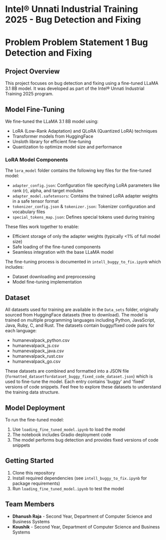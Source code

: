 # Intel® Unnati Industrial Training 2025 - Bug Detection and Fixing
# Problem Problem Statement 1 Bug Detection and Fixing
## Project Overview
This project focuses on bug detection and fixing using a fine-tuned LLaMA 3.1 8B model. It was developed as part of the Intel® Unnati Industrial Training 2025 program.

## Model Fine-Tuning
We fine-tuned the LLaMA 3.1 8B model using:
- LoRA (Low-Rank Adaptation) and QLoRA (Quantized LoRA) techniques
- Transformer models from HuggingFace
- Unsloth library for efficient fine-tuning
- Quantization to optimize model size and performance

### LoRA Model Components
The `lora_model` folder contains the following key files for the fine-tuned model:
- `adapter_config.json`: Configuration file specifying LoRA parameters like rank (r), alpha, and target modules
- `adapter_model.safetensors`: Contains the trained LoRA adapter weights in a safe tensor format
- `tokenizer_config.json` & `tokenizer.json`: Tokenizer configuration and vocabulary files
- `special_tokens_map.json`: Defines special tokens used during training

These files work together to enable:
- Efficient storage of only the adapter weights (typically <1% of full model size)
- Safe loading of the fine-tuned components
- Seamless integration with the base LLaMA model

The fine-tuning process is documented in `intell_buggy_to_fix.ipynb` which includes:
- Dataset downloading and preprocessing
- Model fine-tuning implementation

## Dataset
All datasets used for training are available in the `Data_sets` folder, originally sourced from HuggingFace datasets (free to download). The model is trained on multiple programming languages including Python, JavaScript, Java, Ruby, C, and Rust. The datasets contain buggy/fixed code pairs for each language:
- humanevalpack_python.csv
- humanevalpack_js.csv
- humanevalpack_java.csv
- humanevalpack_rust.csv
- humanevalpack_go.csv

These datasets are combined and formatted into a JSON file (`formatted_datasetfordataset_buggy_fixed_code_dataset.json`) which is used to fine-tune the model. Each entry contains 'buggy' and 'fixed' versions of code snippets. Feel free to explore these datasets to understand the training data structure.

## Model Deployment
To run the fine-tuned model:
1. Use `loading_fine_tuned_model.ipynb` to load the model
2. The notebook includes Gradio deployment code
3. The model performs bug detection and provides fixed versions of code snippets

## Getting Started
1. Clone this repository
2. Install required dependencies (see `intell_buggy_to_fix.ipynb` for package requirements)
3. Run `loading_fine_tuned_model.ipynb` to test the model

## Team Members
- **Dhanush Raja** - Second Year, Department of Computer Science and Business Systems
- **Koushik** - Second Year, Department of Computer Science and Business Systems